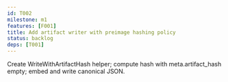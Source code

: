 ```yaml
---
id: T002
milestone: m1
features: [F001]
title: Add artifact writer with preimage hashing policy
status: backlog
deps: [T001]
---
```


Create WriteWithArtifactHash helper; compute hash with meta.artifact_hash empty; embed and write canonical JSON.
